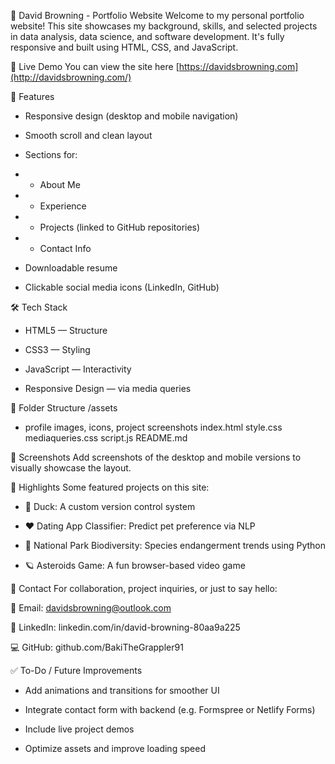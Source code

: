 📁 David Browning - Portfolio Website
Welcome to my personal portfolio website! This site showcases my background, skills, and selected projects in data analysis, data science, and software development. It's fully responsive and built using HTML, CSS, and JavaScript.

🔗 Live Demo
You can view the site here [https://davidsbrowning.com](http://davidsbrowning.com/)

🚀 Features
- Responsive design (desktop and mobile navigation)

- Smooth scroll and clean layout

- Sections for:

- - About Me

- - Experience

- - Projects (linked to GitHub repositories)

- - Contact Info

- Downloadable resume

- Clickable social media icons (LinkedIn, GitHub)

🛠️ Tech Stack
- HTML5 — Structure

- CSS3 — Styling

- JavaScript — Interactivity

- Responsive Design — via media queries

📂 Folder Structure
/assets
  - profile images, icons, project screenshots
index.html
style.css
mediaqueries.css
script.js
README.md

📸 Screenshots
Add screenshots of the desktop and mobile versions to visually showcase the layout.

🧠 Highlights
Some featured projects on this site:

- 🦆 Duck: A custom version control system

- ❤️ Dating App Classifier: Predict pet preference via NLP

- 🌲 National Park Biodiversity: Species endangerment trends using Python

- 🪐 Asteroids Game: A fun browser-based video game

📩 Contact
For collaboration, project inquiries, or just to say hello:

📧 Email: davidsbrowning@outlook.com

💼 LinkedIn: linkedin.com/in/david-browning-80aa9a225

💻 GitHub: github.com/BakiTheGrappler91


✅ To-Do / Future Improvements
- Add animations and transitions for smoother UI

- Integrate contact form with backend (e.g. Formspree or Netlify Forms)

- Include live project demos

- Optimize assets and improve loading speed
